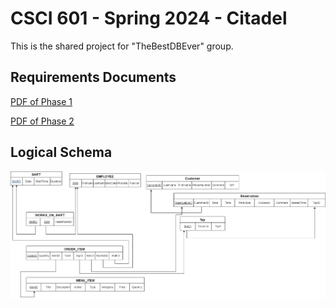 # CSCI 601 - Spring 2024 - Citadel

This is the shared project for "TheBestDBEver" group.

## Requirements Documents

[PDF of Phase 1](<Documentation/601- DB Project - The Best DB Ever.pdf>)

[PDF of Phase 2](<Documentation/601- DB Project - The Best DB Ever - Phase Two.pdf>)

## Logical Schema

![Model](Phase3-RelationalModel.drawio.png)

